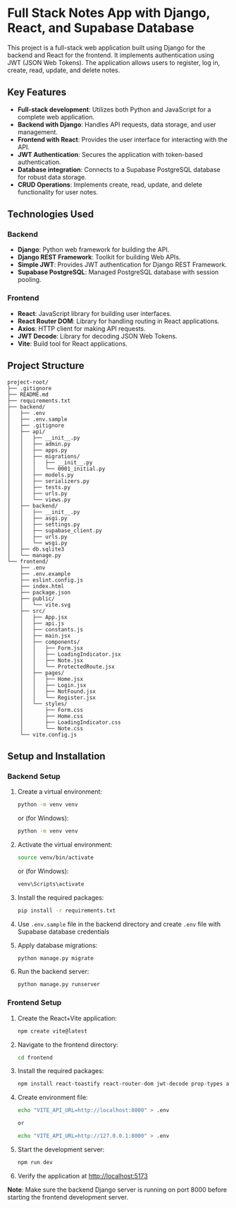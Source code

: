 # Full Stack Notes App with Django, React, and Supabase Database

This project is a full-stack web application built using Django for the backend and React for the frontend. It implements authentication using JWT (JSON Web Tokens). The application allows users to register, log in, create, read, update, and delete notes.

## Key Features

- **Full-stack development**: Utilizes both Python and JavaScript for a complete web application.
- **Backend with Django**: Handles API requests, data storage, and user management.
- **Frontend with React**: Provides the user interface for interacting with the API.
- **JWT Authentication**: Secures the application with token-based authentication.
- **Database integration**: Connects to a Supabase PostgreSQL database for robust data storage.
- **CRUD Operations**: Implements create, read, update, and delete functionality for user notes.

## Technologies Used

### Backend

- **Django**: Python web framework for building the API.
- **Django REST Framework**: Toolkit for building Web APIs.
- **Simple JWT**: Provides JWT authentication for Django REST Framework.
- **Supabase PostgreSQL**: Managed PostgreSQL database with session pooling.

### Frontend

- **React**: JavaScript library for building user interfaces.
- **React Router DOM**: Library for handling routing in React applications.
- **Axios**: HTTP client for making API requests.
- **JWT Decode**: Library for decoding JSON Web Tokens.
- **Vite**: Build tool for React applications.

## Project Structure

```plaintext
project-root/
├── .gitignore
├── README.md
├── requirements.txt
├── backend/
│   ├── .env
│   ├── .env.sample
│   ├── .gitignore
│   ├── api/
│   │   ├── __init__.py
│   │   ├── admin.py
│   │   ├── apps.py
│   │   ├── migrations/
│   │   │   ├── __init__.py
│   │   │   └── 0001_initial.py
│   │   ├── models.py
│   │   ├── serializers.py
│   │   ├── tests.py
│   │   ├── urls.py
│   │   └── views.py
│   ├── backend/
│   │   ├── __init__.py
│   │   ├── asgi.py
│   │   ├── settings.py
│   │   ├── supabase_client.py
│   │   ├── urls.py
│   │   └── wsgi.py
│   ├── db.sqlite3
│   └── manage.py
└── frontend/
    ├── .env
    ├── .env.example
    ├── eslint.config.js
    ├── index.html
    ├── package.json
    ├── public/
    │   └── vite.svg
    ├── src/
    │   ├── App.jsx
    │   ├── api.js
    │   ├── constants.js
    │   ├── main.jsx
    │   ├── components/
    │   │   ├── Form.jsx
    │   │   ├── LoadingIndicator.jsx
    │   │   ├── Note.jsx
    │   │   └── ProtectedRoute.jsx
    │   ├── pages/
    │   │   ├── Home.jsx
    │   │   ├── Login.jsx
    │   │   ├── NotFound.jsx
    │   │   └── Register.jsx
    │   └── styles/
    │       ├── Form.css
    │       ├── Home.css
    │       ├── LoadingIndicator.css
    │       └── Note.css
    └── vite.config.js
```

## Setup and Installation

### Backend Setup

1. Create a virtual environment:

   ```bash
   python -m venv venv
   ```

   or (for Windows):

   ```bash
   python -m venv venv
   ```

2. Activate the virtual environment:

   ```bash
   source venv/bin/activate
   ```

   or (for Windows):

   ```bash
   venv\Scripts\activate
   ```

3. Install the required packages:

   ```bash
   pip install -r requirements.txt
   ```

4. Use `.env.sample` file in the backend directory and create `.env` file with Supabase database credentials

5. Apply database migrations:

   ```bash
   python manage.py migrate
   ```

6. Run the backend server:

   ```bash
   python manage.py runserver
   ```

### Frontend Setup

1. Create the React+Vite application:

   ```bash
   npm create vite@latest
   ```

2. Navigate to the frontend directory:

   ```bash
   cd frontend
   ```

3. Install the required packages:

   ```bash
   npm install react-toastify react-router-dom jwt-decode prop-types axios
   ```

4. Create environment file:

   ```bash
   echo "VITE_API_URL=http://localhost:8000" > .env

   or

   echo "VITE_API_URL=http://127.0.0.1:8000" > .env
   ```

5. Start the development server:

   ```bash
   npm run dev
   ```

6. Verify the application at [http://localhost:5173](http://localhost:5173)

**Note**: Make sure the backend Django server is running on port 8000 before starting the frontend development server.
